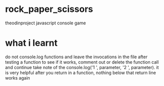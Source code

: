 # rock_paper_scissors
theodinproject javascript console game



# what i learnt
do not console.log functions and leave the invocations in the file
after testing a function to see if it works, comment out or delete the function call  and continue
take note of the console.log('1 ', parameter, '2 ', parameter). it is very helpful
after you return in a function, nothing below that return line works again
